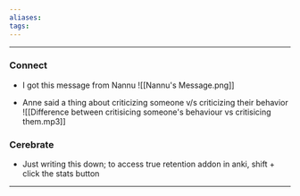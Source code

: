 ```yaml
---
aliases:
tags:
---
```

---

### Connect
- I got this message from Nannu
	![[Nannu's Message.png]]

- Anne said a thing about criticizing someone v/s criticizing their behavior
	![[Difference between critisicing someone's behaviour vs critisicing them.mp3]]
### Cerebrate
- Just writing this down; to access true retention addon in anki, shift + click the stats button
--- 

